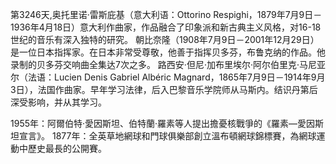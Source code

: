 第3246天,奥托里诺·雷斯庇基（意大利语：Ottorino Respighi，1879年7月9日－1936年4月18日）意大利作曲家，作品融合了印象派和新古典主义风格，对16-18世纪的音乐有深入独特的研究。
朝比奈隆（1908年7月9日－2001年12月29日）是一位日本指挥家。在日本非常受尊敬，他善于指挥贝多芬，布鲁克纳的作品。他录制的贝多芬交响曲全集达7次之多。
路西安·但尼·加布里埃尔·阿尔伯里克·马尼亚尔（法语：Lucien Denis Gabriel Albéric Magnard，1865年7月9日－1914年9月3日），法国作曲家。早年学习法律，后入巴黎音乐学院师从马斯内。结识丹第后深受影响，并从其学习。

1955年：阿爾伯特·愛因斯坦、伯特蘭·羅素等人提出擔憂核戰爭的《羅素—愛因斯坦宣言》。
1877年：全英草地網球和門球俱樂部創立溫布頓網球錦標賽，為網球運動中歷史最長的公開賽。